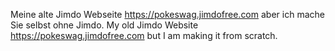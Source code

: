 Meine alte Jimdo Webseite https://pokeswag.jimdofree.com aber ich mache Sie selbst ohne Jimdo.
My old Jimdo Website https://pokeswag.jimdofree.com but I am making it from scratch.
